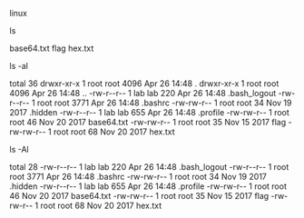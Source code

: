 linux


ls

base64.txt  flag  hex.txt

ls -al

total 36
drwxr-xr-x 1 root root 4096 Apr 26 14:48 .
drwxr-xr-x 1 root root 4096 Apr 26 14:48 ..
-rw-r--r-- 1 lab  lab   220 Apr 26 14:48 .bash_logout
-rw-r--r-- 1 root root 3771 Apr 26 14:48 .bashrc
-rw-rw-r-- 1 root root   34 Nov 19  2017 .hidden
-rw-r--r-- 1 lab  lab   655 Apr 26 14:48 .profile
-rw-rw-r-- 1 root root   46 Nov 20  2017 base64.txt
-rw-rw-r-- 1 root root   35 Nov 15  2017 flag
-rw-rw-r-- 1 root root   68 Nov 20  2017 hex.txt

ls -Al

total 28
-rw-r--r-- 1 lab  lab   220 Apr 26 14:48 .bash_logout
-rw-r--r-- 1 root root 3771 Apr 26 14:48 .bashrc
-rw-rw-r-- 1 root root   34 Nov 19  2017 .hidden
-rw-r--r-- 1 lab  lab   655 Apr 26 14:48 .profile
-rw-rw-r-- 1 root root   46 Nov 20  2017 base64.txt
-rw-rw-r-- 1 root root   35 Nov 15  2017 flag
-rw-rw-r-- 1 root root   68 Nov 20  2017 hex.txt
